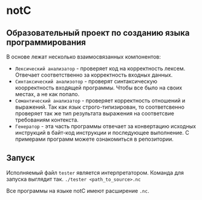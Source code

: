 # notC
## Образовательный проект по созданию языка программирования

В основе лежат несколько взаимосвязанных компонентов:
* `Лексический анализатор` - проверяет код на корректность лексем. Отвечает соответственно за корректность входных данных.
* `Синтаксический анализотор` - проверят синтаксическую коорректность входящей программы. Чтобы все было на своих местах, а не как попало.
* `Семантический анализатор` - проверяет корректность отношений и выражений. Так как язык строго-типизирован, то соответсвенно проверяет так же тип результата выражения на соответсвие требованиям контекста.
* `Генератор` - эта часть программы отвечает за конвертацию исходных инструкций в байт-код инструкции и последующее выполнение.
С примерами программ можете ознакомиться в репозитории.

## Запуск
Исполняемый файл `tester` является интерпретатором.
Команда для запуска выглядит так. 
`./tester <path_to_source>.nc`

Все программы на языке notC имеют расширение `.nc`.

